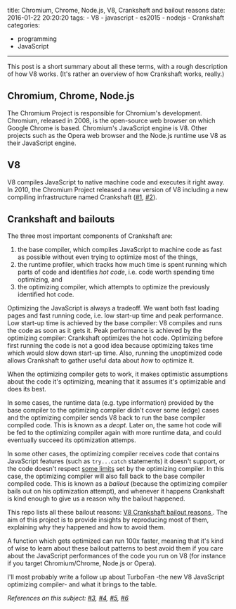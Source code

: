 title: Chromium, Chrome, Node.js, V8, Crankshaft and bailout reasons
date: 2016-01-22 20:20:20
tags:
    - V8
    - javascript
    - es2015
    - nodejs
    - Crankshaft
categories:
- programming
- JavaScript
---

This post is a short summary about all these terms, with a rough description of how V8 works. (It's rather an overview of how Crankshaft works, really.)

## Chromium, Chrome, Node.js

The Chromium Project is responsible for Chromium's development. Chromium, released in 2008, is the open-source web browser on which Google Chrome is based. Chromium's JavaScript engine is V8. Other projects such as the Opera web browser and the Node.js runtime use V8 as their JavaScript engine.

## V8

V8 compiles JavaScript to native machine code and executes it right away. In 2010, the Chromium Project released a new version of V8 including a new compiling infrastructure named Crankshaft ([#1][1], [#2][2]).

## Crankshaft and bailouts

The three most important components of Crankshaft are:

1. the base compiler, which compiles JavaScript to machine code as fast as possible without even trying to optimize most of the things,
2. the runtime profiler, which tracks how much time is spent running which parts of code and identifies *hot code*, i.e. code worth spending time optimizing, and
3. the optimizing compiler, which attempts to optimize the previously identified hot code.

Optimizing the JavaScript is always a tradeoff. We want both fast loading pages and fast running code, i.e. low start-up time and peak performance. Low start-up time is achieved by the base compiler: V8 compiles and runs the code as soon as it gets it. Peak performance is achieved by the optimizing compiler: Crankshaft optimizes the hot code. Optimizing before first running the code is not a good idea because optimizing takes time which would slow down start-up time. Also, running the unoptimized code allows Crankshaft to gather useful data about *how* to optimize it.

When the optimizing compiler gets to work, it makes optimistic assumptions about the code it's optimizing, meaning that it assumes it's optimizable and does its best.

In some cases, the runtime data (e.g. type information) provided by the base compiler to the optimizing compiler didn't cover some (edge) cases and the optimizing compiler sends V8 back to run the base compiler compiled code. This is known as a *deopt*. Later on, the same hot code will be fed to the optimizing compiler again with more runtime data, and could eventually succeed its optimization attemps.

In some other cases, the optimizing compiler receives code that contains JavaScript features (such as `try...catch` statements) it doesn't support, or the code doesn't respect [some limits](/blog/2016/01/15/one-simple-trick-for-javascript-performance-optimization/) set by the optimizing compiler. In this case, the optimizing compiler will also fall back to the base compiler compiled code. This is known as a *bailout* (because the optimizing compiler bails out on his optimization attempt), and whenever it happens Crankshaft is kind enough to give us a reason why the bailout happened.

This repo lists all these bailout reasons: [V8 Crankshaft bailout reasons
](https://github.com/vhf/V8-Crankshaft-bailout-reasons). The aim of this project is to provide insights by reproducing most of them, explaining why they happened and how to avoid them.

A function which gets optimized can run 100x faster, meaning that it's kind of wise to learn about these bailout patterns to best avoid them if you care about the JavaScript performances of the code you run on V8 (for instance if you target Chromium/Chrome, Node.js or Opera).

I'll most probably write a follow up about TurboFan -the new V8 JavaScript optimizing compiler- and what it brings to the table.

*References on this subject: [#3][3], [#4][4], [#5][5], [#6][6]*

[1]: https://en.wikipedia.org/wiki/Chromium_(web_browser)
[2]: https://en.wikipedia.org/wiki/V8_(JavaScript_engine)
[3]: http://blog.chromium.org/2010/12/new-crankshaft-for-v8.html
[4]: https://github.com/GoogleChrome/devtools-docs/issues/53
[5]: https://github.com/petkaantonov/bluebird/wiki/Optimization-killers
[6]: http://thibaultlaurens.github.io/javascript/2013/04/29/how-the-v8-engine-works/
